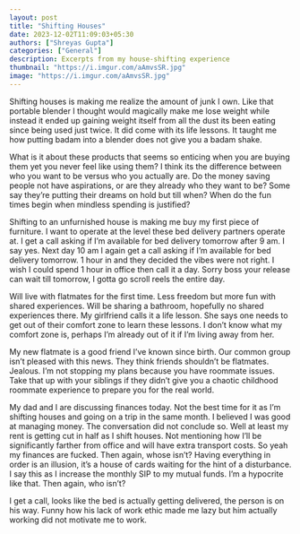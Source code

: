 ```yaml
---
layout: post
title: "Shifting Houses"
date: 2023-12-02T11:09:03+05:30
authors: ["Shreyas Gupta"]
categories: ["General"]
description: Excerpts from my house-shifting experience
thumbnail: "https://i.imgur.com/aAmvsSR.jpg"
image: "https://i.imgur.com/aAmvsSR.jpg"
---
```


Shifting houses is making me realize the amount of junk I own. Like that portable blender I thought would magically make me lose weight while instead it ended up gaining weight itself from all the dust its been eating since being used just twice. It did come with its life lessons. It taught me how putting badam into a blender does not give you a badam shake.

What is it about these products that seems so enticing when you are buying them yet you never feel like using them? I think its the difference between who you want to be versus who you actually are. Do the money saving people not have aspirations, or are they already who they want to be? Some say they’re putting their dreams on hold but till when? When do the fun times begin when mindless spending is justified?

Shifting to an unfurnished house is making me buy my first piece of furniture. I want to operate at the level these bed delivery partners operate at. I get a call asking if I’m available for bed delivery tomorrow after 9 am. I say yes. Next day 10 am I again get a call asking if I’m available for bed delivery tomorrow. 1 hour in and they decided the vibes were not right. I wish I could spend 1 hour in office then call it a day. Sorry boss your release can wait till tomorrow, I gotta go scroll reels the entire day.

Will live with flatmates for the first time. Less freedom but more fun with shared experiences. Will be sharing a bathroom, hopefully no shared experiences there. My girlfriend calls it a life lesson. She says one needs to get out of their comfort zone to learn these lessons. I don’t know what my comfort zone is, perhaps I’m already out of it if I’m living away from her.

My new flatmate is a good friend I’ve known since birth. Our common group isn’t pleased with this news. They think friends shouldn’t be flatmates. Jealous. I’m not stopping my plans because you have roommate issues. Take that up with your siblings if they didn’t give you a chaotic childhood roommate experience to prepare you for the real world.

My dad and I are discussing finances today. Not the best time for it as I’m shifting houses and going on a trip in the same month. I believed I was good at managing money. The conversation did not conclude so. Well at least my rent is getting cut in half as I shift houses. Not mentioning how I’ll be significantly farther from office and will have extra transport costs. So yeah my finances are fucked. Then again, whose isn’t? Having everything in order is an illusion, it’s a house of cards waiting for the hint of a disturbance. I say this as I increase the monthly SIP to my mutual funds. I’m a hypocrite like that. Then again, who isn’t?

I get a call, looks like the bed is actually getting delivered, the person is on his way. Funny how his lack of work ethic made me lazy but him actually working did not motivate me to work.


